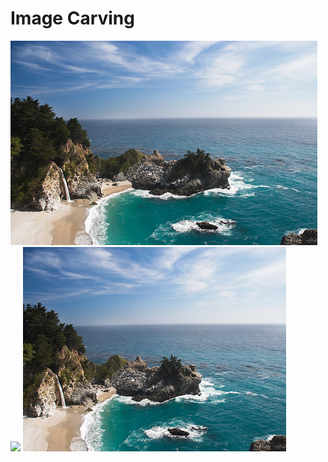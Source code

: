 # Image Carving

<img src="waterfall.png" height="327">
<img src="carving_waterfall.png">
<img src="carved_waterfall.png" height="327">
